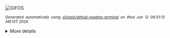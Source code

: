 <div align="justify">
<picture>
    <source media="(prefers-color-scheme: dark)" srcset="https://i.ibb.co/jVq4QTv/output-gif.gif">
    <source media="(prefers-color-scheme: light)" srcset="https://i.ibb.co/jVq4QTv/output-gif.gif">
    <img alt="GIFOS" src="https://i.ibb.co/jVq4QTv/output-gif.gif">
</picture>

<sub><i>Generated automatically using [x0rzavi/github-readme-terminal](https://github.com/x0rzavi/github-readme-terminal) on Wed Jun 12 06:51:13 AM IST 2024</i></sub>

<details>
<summary>More details</summary>

</details>
</div>

<!-- Image deletion URL: https://ibb.co/pWNXMxv/84be5409dd40cf915210840f2886d8bf -->